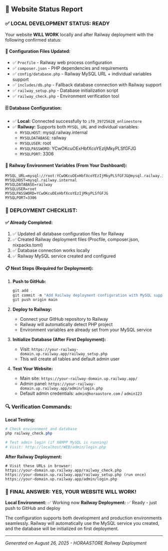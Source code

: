## 🎯 Website Status Report

### ✅ **LOCAL DEVELOPMENT STATUS: READY**

Your website **WILL WORK** locally and after Railway deployment with the following confirmed status:

#### 🔧 **Configuration Files Updated:**
- ✅ `Procfile` - Railway web process configuration
- ✅ `composer.json` - PHP dependencies and requirements
- ✅ `config/database.php` - Railway MySQL URL + individual variables support
- ✅ `includes/db.php` - Fallback database connection with Railway support
- ✅ `railway_setup.php` - Database initialization script
- ✅ `railway_check.php` - Environment verification tool

#### 🗄️ **Database Configuration:**
- ✅ **Local:** Connected successfully to `if0_39725628_onlinestore`
- ✅ **Railway:** Supports both `MYSQL_URL` and individual variables:
  - `MYSQLHOST`: mysql.railway.internal
  - `MYSQLDATABASE`: railway
  - `MYSQLUSER`: root
  - `MYSQLPASSWORD`: YCwOKcuOExHbfXcoYEzIjMkyPLSfGFJG
  - `MYSQLPORT`: 3306

#### 🚀 **Railway Environment Variables (From Your Dashboard):**
```
MYSQL_URL=mysql://root:YCwOKcuOExHbfXcoYEzIjMkyPLSfGFJG@mysql.railway.internal:3306/railway
MYSQLHOST=mysql.railway.internal
MYSQLDATABASE=railway
MYSQLUSER=root
MYSQLPASSWORD=YCwOKcuOExHbfXcoYEzIjMkyPLSfGFJG
MYSQLPORT=3306
```

### 🎯 **DEPLOYMENT CHECKLIST:**

#### ✅ **Already Completed:**
1. ✅ Updated all database configuration files for Railway
2. ✅ Created Railway deployment files (Procfile, composer.json, nixpacks.toml)
3. ✅ Database connection works locally
4. ✅ Railway MySQL service created and configured

#### 📋 **Next Steps (Required for Deployment):**

1. **Push to GitHub:**
   ```powershell
   git add .
   git commit -m "Add Railway deployment configuration with MySQL support"
   git push origin main
   ```

2. **Deploy to Railway:**
   - Connect your GitHub repository to Railway
   - Railway will automatically detect PHP project
   - Environment variables are already set from your MySQL service

3. **Initialize Database (After First Deployment):**
   - Visit: `https://your-railway-domain.up.railway.app/railway_setup.php`
   - This will create all tables and default admin user

4. **Test Your Website:**
   - Main site: `https://your-railway-domain.up.railway.app/`
   - Admin panel: `https://your-railway-domain.up.railway.app/admin/login.php`
   - Default admin credentials: `admin@horaastore.com` / `admin123`

### 🔍 **Verification Commands:**

**Local Testing:**
```powershell
# Check environment and database
php railway_check.php

# Test admin login (if XAMPP MySQL is running)
# Visit: http://localhost/WEB/admin/login.php
```

**After Railway Deployment:**
```
# Visit these URLs in browser:
https://your-domain.up.railway.app/railway_check.php
https://your-domain.up.railway.app/railway_setup.php (run once)
https://your-domain.up.railway.app/admin/login.php
```

### 🎉 **FINAL ANSWER: YES, YOUR WEBSITE WILL WORK!**

**Local Environment:** ✅ Working now
**Railway Deployment:** ✅ Ready - just push to GitHub and deploy

The configuration supports both development and production environments seamlessly. Railway will automatically use the MySQL service you created, and the database will be initialized on first deployment.

---
*Generated on August 26, 2025 - HORAASTORE Railway Deployment*
